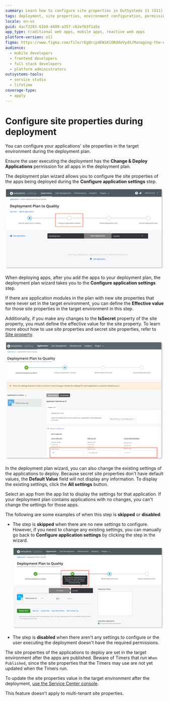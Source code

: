 ```yaml
---
summary: Learn how to configure site properties in OutSystems 11 (O11) during deployment to enhance application settings management.
tags: deployment, site properties, environment configuration, permissions, application lifecycle management
locale: en-us
guid: 4acf3283-61b0-4409-a357-cb2ef63f1a5e
app_type: traditional web apps, mobile apps, reactive web apps
platform-version: o11
figma: https://www.figma.com/file/rEgQrcpdEWiKIORddoVydX/Managing-the-Applications-Lifecycle?type=design&node-id=257%3A33&mode=design&t=98kL4vRdGIKpuwQm-1
audience:
  - mobile developers
  - frontend developers
  - full stack developers
  - platform administrators
outsystems-tools:
  - service studio
  - lifetime
coverage-type:
  - apply
---
```


# Configure site properties during deployment

You can configure your applications' site properties in the target environment during the deployment plan.

<div class="info" markdown="1">

Ensure the user executing the deployment has the **Change & Deploy Applications** permission for all apps in the deployment plan.

</div>

The deployment plan wizard allows you to configure the site properties of the apps being deployed during the **Configure application settings** step.

![Screenshot of the deployment plan wizard highlighting the 'Configure application settings' step.](images/configure-settings-during-deploy-2.png "Configure Application Settings During Deployment")

When deploying apps, after you add the apps to your deployment plan, the deployment plan wizard takes you to the **Configure application settings** step.

If there are application modules in the plan with new site properties that were never set in the target environment, you can define the **Effective value** for those site properties in the target environment in this step.

Additionally, if you make any changes to the **IsSecret** property of the site property, you must define the effective value for the site property. To learn more about how to use site properties and secret site properties, refer to [Site property](../ref/lang/auto/class-site-property.md#example-2). 

![Screenshot of the deployment plan wizard where the user defines the Effective value for new Site Properties.](images/cfg-site-prop-stg-lt.png "Effective Value for Site Properties")

In the deployment plan wizard, you can also change the existing settings of the applications to deploy. Because secret site properties don't have default values, the **Default Value** field will not display any information. To display the existing settings, click the **All settings** button.

Select an app from the app list to display the settings for that application. If your deployment plan contains applications with no changes, you can't change the settings for those apps.

The following are some examples of when this step is **skipped** or **disabled**:

* The step is **skipped** when there are no new settings to configure. However, if you need to change any existing settings, you can manually go back to **Configure application settings** by clicking the step in the wizard.

    ![Illustration of the deployment plan wizard with the 'Configure application settings' step skipped or disabled.](images/configure-settings-during-deploy-4.png "Skipping or Disabling Configuration Steps")

* The step is **disabled** when there aren't any settings to configure or the user executing the deployment doesn't have the required permissions.

The site properties of the applications to deploy are set in the target environment after the apps are published. Beware of Timers that run `When Published`, since the site properties that the Timers may use are not yet updated when the Timers run.

To update the site properties value in the target environment after the deployment, [use the Service Center console](configure-application-settings-after-deployment.md).

<div class="info" markdown="1">

This feature doesn't apply to multi-tenant site properties.

</div>


